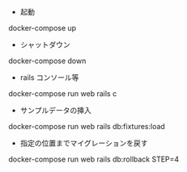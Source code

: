 - 起動

docker-compose up

- シャットダウン

docker-compose down

- rails コンソール等

docker-compose run web rails c

- サンプルデータの挿入

docker-compose run web rails db:fixtures:load

- 指定の位置までマイグレーションを戻す

docker-compose run web rails db:rollback STEP=4
